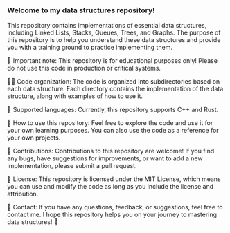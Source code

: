 ### Welcome to my data structures repository!

This repository contains implementations of essential data structures, including Linked Lists, Stacks, Queues, Trees, and Graphs. The purpose of this repository is to help you understand these data structures and provide you with a training ground to practice implementing them.

🚨 Important note: This repository is for educational purposes only! Please do not use this code in production or critical systems.

👨‍💻 Code organization:
The code is organized into subdirectories based on each data structure. Each directory contains the implementation of the data structure, along with examples of how to use it.

🤖 Supported languages:
Currently, this repository supports C++ and Rust.

🧰 How to use this repository:
Feel free to explore the code and use it for your own learning purposes. You can also use the code as a reference for your own projects.

🚀 Contributions:
Contributions to this repository are welcome! If you find any bugs, have suggestions for improvements, or want to add a new implementation, please submit a pull request.

📝 License:
This repository is licensed under the MIT License, which means you can use and modify the code as long as you include the license and attribution.

📩 Contact:
If you have any questions, feedback, or suggestions, feel free to contact me. I hope this repository helps you on your journey to mastering data structures! 💪
